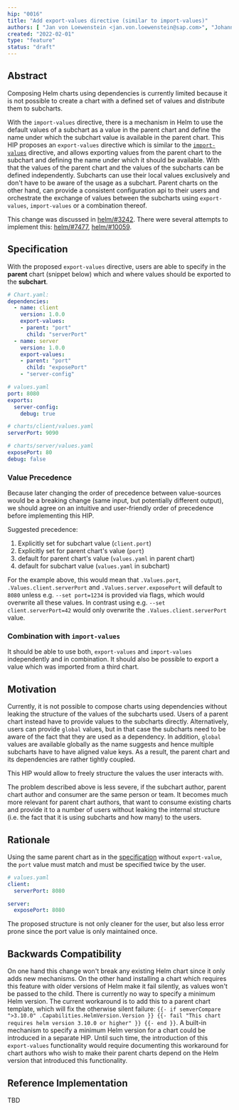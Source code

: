 ```yaml
---
hip: "0016"
title: "Add export-values directive (similar to import-values)"
authors: [ "Jan von Loewenstein <jan.von.loewenstein@sap.com>", "Johannes Dillmann <j.dillmann@sap.com>", "Pavel Busko <pavel.busko@sap.com>", "Philipp Stehle <philipp.stehle@sap.com>", "Ralf Pannemans <ralf.pannemans@sap.com>", "Sumit Kulhadia <sumit.kulhadia@sap.com>" ]
created: "2022-02-01"
type: "feature"
status: "draft"
---
```


## Abstract

Composing Helm charts using dependencies is currently limited because it is not possible to create a chart with a defined set of values and distribute them to subcharts.

With the `import-values` directive, there is a mechanism in Helm to use the default values of a subchart as a value in the parent chart and define the name under which the subchart value is available in the parent chart.
This HIP proposes an `export-values` directive which is similar to the [`import-values`][import-values] directive, and allows exporting values from the parent chart to the subchart and defining the name under which it should be available.
With that the values of the parent chart and the values of the subcharts can be defined independently. Subcharts can use their local values exclusively and don't have to be aware of the usage as a subchart. Parent charts on the other hand, can provide a consistent configuration api to their users and orchestrate the exchange of values between the subcharts using `export-values`, `import-values` or a combination thereof.

This change was discussed in [helm/#3242]. There were several attempts to implement this: [helm/#7477], [helm/#10059].

## Specification

With the proposed `export-values` directive, users are able to specify in the **parent** chart (snippet below) which and where values should be exported to the **subchart**.

```yaml
# Chart.yaml:
dependencies:
  - name: client
    version: 1.0.0
    export-values:
    - parent: "port"
      child: "serverPort"
  - name: server
    version: 1.0.0
    export-values:
    - parent: "port"
      child: "exposePort"
    - "server-config"
```

```yaml
# values.yaml
port: 8080
exports:
  server-config:
    debug: true
```

```yaml
# charts/client/values.yaml
serverPort: 9090
```

```yaml
# charts/server/values.yaml
exposePort: 80
debug: false
```

### Value Precedence

Because later changing the order of precedence between value-sources would be a breaking change (same input, but potentially different output), we should agree on an intuitive and user-friendly order of precedence before implementing this HIP.

Suggested precedence:

1. Explicitly set for subchart value (`client.port`)
1. Explicitly set for parent chart's value (`port`)
1. default for parent chart's value (`values.yaml` in parent chart)
1. default for subchart value (`values.yaml` in subchart)

For the example above, this would mean that `.Values.port`, `.Values.client.serverPort` and `.Values.server.exposePort` will default to `8080` unless e.g. `--set port=1234` is provided via flags, which would overwrite all these values.
In contrast using e.g. `--set client.serverPort=42` would only overwrite the `.Values.client.serverPort` value.

### Combination with `import-values`

It should be able to use both, `export-values` and `import-values` independently and in combination. It should also be possible to export a value which was imported from a third chart.

## Motivation

Currently, it is not possible to compose charts using dependencies without leaking the structure of the values of the subcharts used.
Users of a parent chart instead have to provide values to the subcharts directly. Alternatively, users can provide `global` values, but in that case the subcharts need to be aware of the fact that they are used as a dependency. In addition, `global` values are available globally as the name suggests and hence multiple subcharts have to have aligned value keys. As a result, the parent chart and its dependencies are rather tightly coupled.

This HIP would allow to freely structure the values the user interacts with.

The problem described above is less severe, if the subchart author, parent chart author and consumer are the same person or team.
It becomes much more relevant for parent chart authors, that want to consume existing charts and provide it to a number of users without leaking the internal structure (i.e. the fact that it is using subcharts and how many) to the users.

## Rationale

Using the same parent chart as in the [specification](#specification) without `export-value`, the `port` value must match and must be specified twice by the user.

```yaml
# values.yaml
client:
  serverPort: 8080

server:
  exposePort: 8080
```

The proposed structure is not only cleaner for the user, but also less error prone since the port value is only maintained once.

## Backwards Compatibility

On one hand this change won't break any existing Helm chart since it only adds new mechanisms.
On the other hand installing a chart which requires this feature with older versions of Helm make it fail silently, as values won't be passed to the child.
There is currently no way to specify a minimum Helm version.
The current workaround is to add this to a parent chart template, which will fix the otherwise silent failure:
`{{- if semverCompare ">3.10.0" .Capabilities.HelmVersion.Version }} {{- fail "This chart requires helm version 3.10.0 or higher" }} {{- end }}`.
A built-in mechanism to specify a minimum Helm version for a chart could be introduced in a separate HIP.
Until such time, the introduction of this `export-values` functionality would require documenting this workaround for chart authors who wish to make their parent charts depend on the Helm version that introduced this functionality.

## Reference Implementation

TBD

[helm/#3242]: https://github.com/helm/helm/issues/3242
[helm/#7477]: https://github.com/helm/helm/pull/7477
[helm/#10059]: https://github.com/helm/helm/pull/10059
[import-values]: https://helm.sh/docs/topics/charts/#importing-child-values-via-dependencies
